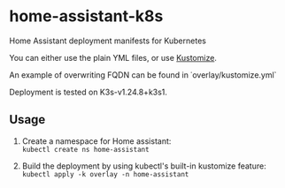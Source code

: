 # home-assistant-k8s
Home Assistant deployment manifests for Kubernetes

You can either use the plain YML files, or use [Kustomize](https://kustomize.io/).

An example of overwriting FQDN can be found in ˙overlay/kustomize.yml`

Deployment is tested on K3s-v1.24.8+k3s1.

## Usage

1. Create a namespace for Home assistant:  
   ```kubectl create ns home-assistant```

2. Build the deployment by using kubectl's built-in kustomize feature:  
   ```kubectl apply -k overlay -n home-assistant```
